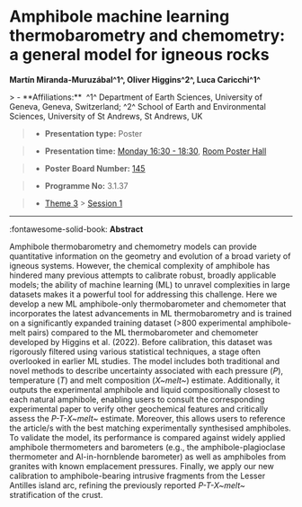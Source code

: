 # Amphibole machine learning thermobarometry and chemometry: a general model for igneous rocks

**Martín Miranda-Muruzábal^1^, Oliver Higgins^2^, Luca Caricchi^1^**

<!-- more -->> - **Affiliations:**  ^1^ Department of Earth Sciences, University of Geneva, Geneva, Switzerland; ^2^ School of Earth and Environmental Sciences, University of St Andrews, St Andrews, UK 

> - **Presentation type:** Poster

> - **Presentation time:** [Monday 16:30 - 18:30](../sessions_comparison.md#__tabbed_1_6), [Room Poster Hall](../maps_venue.md#__tabbed_1_1)

> - **Poster Board Number:** [145](../map_poster_boards.md#monday)

> - **Programme No:** 3.1.37

> - [Theme 3](../theme3.md) > [Session 1](../sessions/session-3-1.md)

--- 

:fontawesome-solid-book: **Abstract**

Amphibole thermobarometry and chemometry models can provide quantitative information on the geometry and evolution of a broad variety of igneous systems. However, the chemical complexity of amphibole has hindered many previous attempts to calibrate robust, broadly applicable models; the ability of machine learning (ML) to unravel complexities in large datasets makes it a powerful tool for addressing this challenge.
Here we develop a new ML amphibole-only thermobarometer and chemometer that incorporates the latest advancements in ML thermobarometry and is trained on a significantly expanded training dataset (>800 experimental amphibole-melt pairs) compared to the ML thermobarometer and chemometer developed by Higgins et al. (2022). Before calibration, this dataset was rigorously filtered using various statistical techniques, a stage often overlooked in earlier ML studies.
The model includes both traditional and novel methods to describe uncertainty associated with each pressure (*P*), temperature (*T*) and melt composition (*X~melt~*) estimate. Additionally, it outputs the experimental amphibole and liquid compositionally closest to each natural amphibole, enabling users to consult the corresponding experimental paper to verify other geochemical features and critically assess the *P-T-X~melt~* estimate. Moreover, this allows users to reference the article/s with the best matching experimentally synthesised amphiboles.
To validate the model, its performance is compared against widely applied amphibole thermometers and barometers (e.g., the amphibole-plagioclase thermometer and Al-in-hornblende barometer) as well as amphiboles from granites with known emplacement pressures. Finally, we apply our new calibration to amphibole-bearing intrusive fragments from the Lesser Antilles island arc, refining the previously reported *P-T-X~melt~* stratification of the crust.

